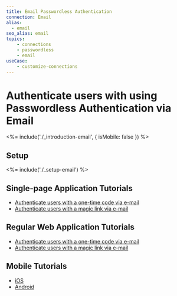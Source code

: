 ```yaml
---
title: Email Passwordless Authentication
connection: Email
alias:
  - email
seo_alias: email
topics:
    - connections
    - passwordless
    - email
useCase:
    - customize-connections
---
```


# Authenticate users with using Passwordless Authentication via Email

<%= include('./_introduction-email', { isMobile: false }) %>

## Setup

<%= include('./_setup-email') %>

## Single-page Application Tutorials

 - [Authenticate users with a one-time code via e-mail](/connections/passwordless/spa-email-code)
 - [Authenticate users with a magic link via e-mail](/connections/passwordless/spa-email-link)

## Regular Web Application Tutorials

 - [Authenticate users with a one-time code via e-mail](/connections/passwordless/regular-web-app-email-code)
 - [Authenticate users with a magic link via e-mail](/connections/passwordless/regular-web-app-email-link)

## Mobile Tutorials

 - [iOS](/connections/passwordless/ios-email-swift)
 - [Android](/connections/passwordless/android-email)
